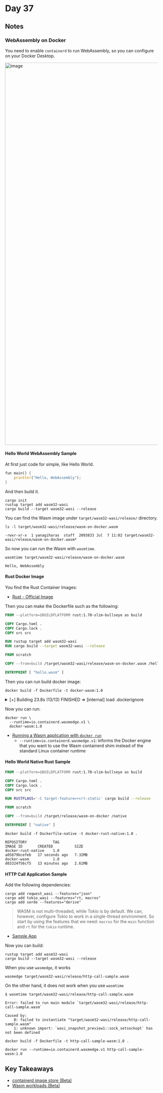 # Day 37

## Notes

### WebAssembly on Docker

You need to enable `containerd` to run WebAssembly, so you can configure on your Docker Desktop.

<img width="1261" alt="image" src="https://github.com/shinyay/100DaysOfLearnRustInOneMonthOfLunches/assets/3072734/c3212e9b-45ba-4c7d-9ec5-36654aee6555">

#### Hello World WebAssembly Sample

At first just code for simple, like Hello World.

```rust
fun main() {
    println!("Hello, WebAssembly");
}
```

And then build it.

```shell
cargo init
rustup target add wasm32-wasi
cargo build --target wasm32-wasi --release
```

You can find the Wasm image under `target/wasm32-wasi/release/` directory.

```shell
ls -l target/wasm32-wasi/release/wasm-on-docker.wasm
```

```shell
-rwxr-xr-x  1 yanagiharas  staff  2093833 Jul  7 11:02 target/wasm32-wasi/release/wasm-on-docker.wasm*
```

So now you can run the Wasm with `wasmtime`.

```shell
wasmtime target/wasm32-wasi/release/wasm-on-docker.wasm
```

```shell
Hello, WebAssembly
```

#### Rust Docker Image

You find the Rust Container Images:

- [Rust - Official Image](https://hub.docker.com/_/rust)

Then you can make the Dockerfile such as the following:

```dockerfile
FROM --platform=$BUILDPLATFORM rust:1.70-slim-bullseye as build

COPY Cargo.toml .
COPY Cargo.lock .
COPY src src

RUN rustup target add wasm32-wasi
RUN cargo build --target wasm32-wasi --release

FROM scratch

COPY --from=build /target/wasm32-wasi/release/wasm-on-docker.wasm /hello.wasm

ENTRYPOINT [ "hello.wasm" ]
```

Then you can run build docker image:

```shell
docker build -f Dockerfile -t docker-wasm:1.0
```

<details>
<summary>[+] Building 23.8s (13/13) FINISHED
 => [internal] load .dockerignore</summary>

```shell
[+] Building 23.8s (13/13) FINISHED
 => [internal] load .dockerignore                                                                                                                                                                    0.0s
 => => transferring context: 2B                                                                                                                                                                      0.0s
 => [internal] load build definition from Dockerfile                                                                                                                                                 0.0s
 => => transferring dockerfile: 356B                                                                                                                                                                 0.0s
 => [internal] load metadata for docker.io/library/rust:1.70-slim-bullseye                                                                                                                           3.4s
 => [auth] library/rust:pull token for registry-1.docker.io                                                                                                                                          0.0s
 => [build 1/6] FROM docker.io/library/rust:1.70-slim-bullseye@sha256:d1f62de1372e7103b9973848c3f873abfb73a6668ce4b0af2fe57fd9e32178b8                                                              11.4s
 => => resolve docker.io/library/rust:1.70-slim-bullseye@sha256:d1f62de1372e7103b9973848c3f873abfb73a6668ce4b0af2fe57fd9e32178b8                                                                     0.0s
 => => sha256:3d32f2bb54c4b0263c632cc36fefdc8b536380d3d8f0a7445ba644fc60bd775c 251.51MB / 251.51MB                                                                                                   5.1s
 => => sha256:9d21b12d5fab9ab82969054d72411ce627c209257df64b6057016c981e163c30 31.42MB / 31.42MB                                                                                                     1.2s
 => => extracting sha256:9d21b12d5fab9ab82969054d72411ce627c209257df64b6057016c981e163c30                                                                                                            2.6s
 => => extracting sha256:3d32f2bb54c4b0263c632cc36fefdc8b536380d3d8f0a7445ba644fc60bd775c                                                                                                            6.3s
 => [internal] load build context                                                                                                                                                                    0.0s
 => => transferring context: 423B                                                                                                                                                                    0.0s
 => [build 2/6] COPY Cargo.toml .                                                                                                                                                                    0.3s
 => [build 3/6] COPY Cargo.lock .                                                                                                                                                                    0.0s
 => [build 4/6] COPY src src                                                                                                                                                                         0.0s
 => [build 5/6] RUN rustup target add wasm32-wasi                                                                                                                                                    5.4s
 => [build 6/6] RUN cargo build --target wasm32-wasi --release                                                                                                                                       0.5s
 => [stage-1 1/1] COPY --from=build /target/wasm32-wasi/release/wasm-on-docker.wasm /hello.wasm                                                                                                      0.0s
 => exporting to image                                                                                                                                                                               0.2s
 => => exporting layers                                                                                                                                                                              0.1s
 => => exporting manifest sha256:822539c4ef50a92108df5803fd2ded1cc870ee5053ae2071c06d22c0b99f928d                                                                                                    0.0s
 => => exporting config sha256:f11794d089d13614297ac9a50a1ff57427098d04d121f0bda9498f535643d1e1                                                                                                      0.0s
 => => exporting attestation manifest sha256:a3bfcc8dec452e41cb6a1ab5f2412374106ae196f8d57cc808efd216e21766d3                                                                                        0.0s
 => => exporting manifest list sha256:11e66d7f7ba5a3b70e4c8d66a03725062b91c55f479fa03a0cc2e2d310b2ddb4                                                                                               0.0s
 => => naming to docker.io/library/docker-wasm:1.0                                                                                                                                                   0.0s
 => => unpacking to docker.io/library/docker-wasm:1.0
```
</details>

Now you can run:

```shell
docker run \
  --runtime=io.containerd.wasmedge.v1 \
  docker-wasm:1.0
```

- [Running a Wasm application with `docker run`](https://docs.docker.com/desktop/wasm/#running-a-wasm-application-with-docker-run)
  - `--runtime=io.containerd.wasmedge.v1`: informs the Docker engine that you want to use the Wasm containerd shim instead of the standard Linux container runtime

#### Hello World Native Rust Sample

```dockerfile
FROM --platform=$BUILDPLATFORM rust:1.70-slim-bullseye as build

COPY Cargo.toml .
COPY Cargo.lock .
COPY src src

RUN RUSTFLAGS='-C target-feature=+crt-static' cargo build --release

FROM scratch

COPY --from=build /target/release/wasm-on-docker /native

ENTRYPOINT [ "native" ]
```

```shell
docker build -f Dockerfile-native -t docker-rust-native:1.0 .
```

```shell
REPOSITORY            TAG                                                     IMAGE ID       CREATED          SIZE
docker-rust-native    1.0                                                     a05879bcefeb   17 seconds ago   7.32MB
docker-wasm           1.0                                                     d03324f56cf5   13 minutes ago   2.61MB
```

#### HTTP Call Application Sample

Add the following dependencies:

```shell
cargo add reqwest_wasi --features="json"
cargo add tokio_wasi --features="rt, macros"
cargo add serde --features="derive"
```

> WASM is not multi-threaded, while Tokio is by default. We can, however, configure Tokio to work in a single-thread environment. So start by using the features that we need: `macros` for the `main` function and `rt` for the `tokio` runtime.

- [Sample App](http-call-sample/src/main.rs)

Now you can build:

```shell
rustup target add wasm32-wasi
cargo build --target wasm32-wasi --release
```

When you use `wasmedge`, it works

```shell
wasmedge target/wasm32-wasi/release/http-call-sample.wasm
```

On the other hand, it does not work when you use `wasmtime`

```shell
$ wasmtime target/wasm32-wasi/release/http-call-sample.wasm

Error: failed to run main module `target/wasm32-wasi/release/http-call-sample.wasm`

Caused by:
    0: failed to instantiate "target/wasm32-wasi/release/http-call-sample.wasm"
    1: unknown import: `wasi_snapshot_preview1::sock_setsockopt` has not been defined
```

```shell
docker build -f Dockerfile -t http-call-sample-wasm:1.0 .
```

```shell
docker run --runtime=io.containerd.wasmedge.v1 http-call-sample-wasm:1.0
```

## Key Takeaways

- [containerd image store (Beta)](https://docs.docker.com/desktop/containerd/)
- [Wasm workloads (Beta)](https://docs.docker.com/desktop/wasm/)